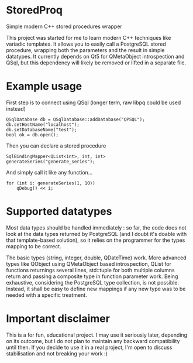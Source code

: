 StoredProq
==========

Simple modern C++ stored procedures wrapper

This project was started for me to learn modern C++ techniques like variadic templates.
It allows you to easily call a PostgreSQL stored procedure, wrapping both the parameters and the result in simple datatypes.
It currently depends on Qt5 for QMetaObject introspection and QSql, but this dependency will likely be removed or lifted in a separate file.


Example usage
=============

First step is to connect using QSql (longer term, raw libpq could be used instead)
```
QSqlDatabase db = QSqlDatabase::addDatabase("QPSQL");
db.setHostName("localhost");
db.setDatabaseName("test");
bool ok = db.open();
```

Then you can declare a stored procedure
```
SqlBindingMapper<QList<int>, int, int> generateSeries("generate_series");
```

And simply call it like any function…
```
for (int i: generateSeries(1, 10))
    qDebug() << i;
```


Supported datatypes
===================

Most data types should be handled immediately : so far, the code does not look at the data types returned by PostgreSQL (and I doubt it's doable with that template-based solution), so it relies on the programmer for the types mapping to be correct.

The basic types (string, integer, double, QDateTime) work.
More advanced types like QObject using QMetaObject based introspection, QList for functions returnings several lines, std::tuple for both multiple columns return and passing a composite type in function parameter work.
Being exhaustive, considering the PostgreSQL type collection, is not possible. Instead, it shall be easy to define new mappings if any new type was to be needed with a specific treatment.



Important disclaimer
====================

This is a for fun, educational project. I may use it seriously later, depending on its outcome, but I do not plan to maintain any backward compatibility until then. If you decide to use it in a real project, I'm open to discuss stabilisation and not breaking your work :)
